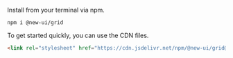 Install from your terminal via npm.
```
npm i @new-ui/grid
```

To get started quickly, you can use the CDN files.
```html
<link rel="stylesheet" href="https://cdn.jsdelivr.net/npm/@new-ui/grid@<version>/dist/index.css">
```
